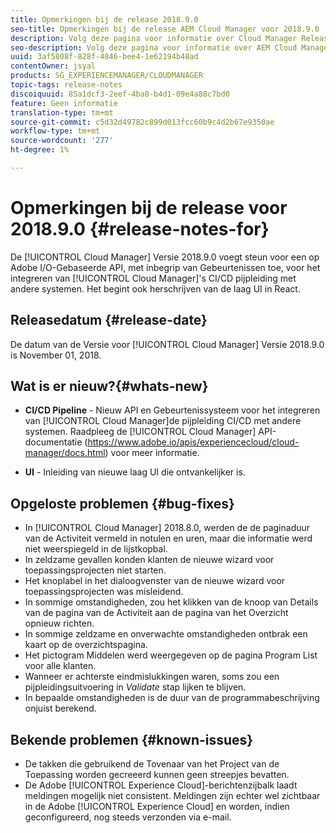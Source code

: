 ```yaml
---
title: Opmerkingen bij de release 2018.9.0
seo-title: Opmerkingen bij de release AEM Cloud Manager voor 2018.9.0
description: Volg deze pagina voor informatie over Cloud Manager Release 2018.9.0.
seo-description: Volg deze pagina voor informatie over AEM Cloud Manager Release 2018.9.0.
uuid: 3af5808f-828f-4846-bee4-1e62194b48ad
contentOwner: jsyal
products: SG_EXPERIENCEMANAGER/CLOUDMANAGER
topic-tags: release-notes
discoiquuid: 85a1dcf3-2eef-4ba8-b4d1-09e4a88c7bd0
feature: Geen informatie
translation-type: tm+mt
source-git-commit: c5d32d49782c899d013fcc60b9c4d2b67e9350ae
workflow-type: tm+mt
source-wordcount: '277'
ht-degree: 1%

---
```



# Opmerkingen bij de release voor 2018.9.0 {#release-notes-for}

De [!UICONTROL Cloud Manager] Versie 2018.9.0 voegt steun voor een op Adobe I/O-Gebaseerde API, met inbegrip van Gebeurtenissen toe, voor het integreren van [!UICONTROL Cloud Manager]&#39;s CI/CD pijpleiding met andere systemen. Het begint ook herschrijven van de laag UI in React.

## Releasedatum {#release-date}

De datum van de Versie voor [!UICONTROL Cloud Manager] Versie 2018.9.0 is November 01, 2018.

## Wat is er nieuw?{#whats-new}

* **CI/CD Pipeline**  - Nieuw API en Gebeurtenissysteem voor het integreren van  [!UICONTROL Cloud Manager]de pijpleiding CI/CD met andere systemen. Raadpleeg de [!UICONTROL Cloud Manager] API-documentatie (https://www.adobe.io/apis/experiencecloud/cloud-manager/docs.html) voor meer informatie.

* **UI**  - Inleiding van nieuwe laag UI die ontvankelijker is.

## Opgeloste problemen {#bug-fixes}

* In [!UICONTROL Cloud Manager] 2018.8.0, werden de de paginaduur van de Activiteit vermeld in notulen en uren, maar die informatie werd niet weerspiegeld in de lijstkopbal.
* In zeldzame gevallen konden klanten de nieuwe wizard voor toepassingsprojecten niet starten.
* Het knoplabel in het dialoogvenster van de nieuwe wizard voor toepassingsprojecten was misleidend.
* In sommige omstandigheden, zou het klikken van de knoop van Details van de pagina van de Activiteit aan de pagina van het Overzicht opnieuw richten.
* In sommige zeldzame en onverwachte omstandigheden ontbrak een kaart op de overzichtspagina.
* Het pictogram Middelen werd weergegeven op de pagina Program List voor alle klanten.
* Wanneer er achterste eindmislukkingen waren, soms zou een pijpleidingsuitvoering in *Validate* stap lijken te blijven.
* In bepaalde omstandigheden is de duur van de programmabeschrijving onjuist berekend.

## Bekende problemen {#known-issues}

* De takken die gebruikend de Tovenaar van het Project van de Toepassing worden gecreeerd kunnen geen streepjes bevatten.
* De Adobe [!UICONTROL Experience Cloud]-berichtenzijbalk laadt meldingen mogelijk niet consistent. Meldingen zijn echter wel zichtbaar in de Adobe [!UICONTROL Experience Cloud] en worden, indien geconfigureerd, nog steeds verzonden via e-mail.

